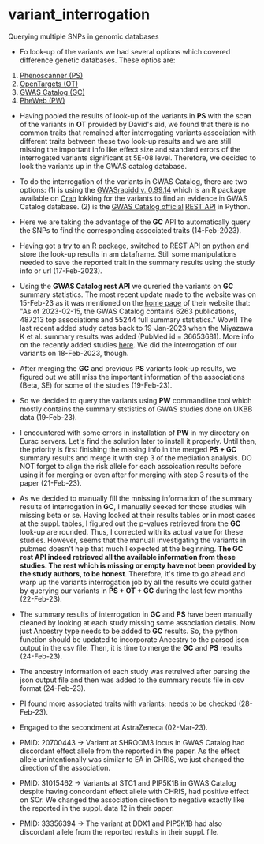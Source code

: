 # variant_interrogation
Querying multiple SNPs in genomic databases


- Fo look-up of the variants we had several options which covered difference genetic databases. These optios are:
1. [Phenoscanner (PS)](http://www.phenoscanner.medschl.cam.ac.uk/)
2. [OpenTargets (OT)](https://www.opentargets.org/)
3. [GWAS Catalog (GC)](https://www.ebi.ac.uk/gwas/home)
4. [PheWeb (PW)](https://github.com/statgen/pheweb)

- Having pooled the results of look-up of the variants in __PS__ with the scan of the variants in __OT__ provided by David's aid, we found that there is no common traits that remained after interrogating variants association with different traits between these two look-up results and we are still missing the important info like effect size and standard errors of the interrogated variants significant at 5E-08 level. Therefore, we decided to look the variants up in the GWAS catalog database. 

- To do the interrogation of the variants in GWAS Catalog, there are two options: 
(1) is using the [GWASrapidd v. 0.99.14](https://rmagno.eu/gwasrapidd/reference/get_variants.html) which is an R package available on [Cran](https://cran.r-project.org/web/packages/gwasrapidd/) lokking for the variants to find an evidence in GWAS Catalog database.
(2) is the [GWAS Catalog official](https://www.ebi.ac.uk/gwas/docs/api) [REST API](https://github.com/EBISPOT/goci-rest) in Python.

- Here we are taking the advantage of the __GC__ API to automatically query the SNPs to find the corresponding associated traits (14-Feb-2023).

- Having got a try to an R package, switched to REST API on python and store the look-up results in am dataframe. Still some manipulations needed to save the reported trait in the summary results using the study info or url (17-Feb-2023).

- Using the __GWAS Catalog rest API__ we qureried the variants on  __GC__  summary statistics. The most recent update made to the website was on 15-Feb-23 as it was mentioned on the [home page](https://www.ebi.ac.uk/gwas/home) of their website that: "As of 2023-02-15, the GWAS Catalog contains 6263 publications, 487213 top associations and 55244 full summary statistics." Wow!! The last recent added study dates back to 19-Jan-2023 when the Miyazawa K et al. summary results was added (PubMed id = 36653681). More info on the recently added studies [here](https://www.ebi.ac.uk/gwas/downloads/summary-statistics). We did the interrogation of our variants on 18-Feb-2023, though.

- After merging the __GC__ and previous __PS__ variants look-up results, we figured out we still miss the important information of the associations (Beta, SE) for some of the studies (19-Feb-23). 

- So we decided to query the variants using __PW__ commandline tool which mostly contains the summary ststistics of GWAS studies done on UKBB data (19-Feb-23).

- I encountered with some errors in installation of __PW__ in my directory on Eurac servers. Let's find the solution later to install it properly. Until then, the priority is first finishing the missing info in the merged __PS + GC__ summary results and merge it with step 3 of the mediation analysis. DO NOT forget to align the risk allele for each assoication results before using it for merging or even after for merging with step 3 results of the paper (21-Feb-23).

- As we decided to manually fill the mnissing information of the summary results of interrogation in __GC__, I manually seeked for those studies wih missing beta or se. Having looked at their results tables or in most cases at the suppl. tables, I figured out the p-values retrieved from the __GC__ look-up are rounded. Thus, I corrected with its actual value for these studies. However, seems that the manuall investigating the variants in pubmed doesn't help that much I expected at the beginning. **The __GC__ rest API indeed retrieved all the available information from these studies. The rest which is missing or empty have not been provided by the study authors, to be honest**. Therefore, it's time to go ahead and warp up the variants interrogation job by all the results we could gather by querying our variants in __PS + OT + GC__ during the last few months (22-Feb-23).

- The summary results of interrogation in __GC__ and __PS__ have been manually cleaned by looking at each study missing some association details. Now just Ancestry type needs to be added to __GC__ results. So, the python function should be updated to incorporate Ancestry to the parsed json output in the csv file. Then, it is time to merge the __GC__ and __PS__ results (24-Feb-23).

- The ancestry information of each study was retreived after parsing the json output file and then was added to the summary resuts file in csv format (24-Feb-23).

- PI found more associated traits with variants; needs to be checked (28-Feb-23).
- Engaged to the secondment at AstraZeneca (02-Mar-23).
- PMID: 20700443 -> Variant at SHROOM3 locus in GWAS Catalog had discordant effect allele from the reported in the paper. As the effect allele unintentionally was similar to EA in CHRIS, we just changed the direction of the association.
- PMID: 31015462 -> Variants at STC1 and PIP5K1B in GWAS Catalog despite having concordant effect allele with CHRIS, had positive effect on SCr. We changed the association direction to negative exactly like the reported in the suppl. data 12 in their paper.
- PMID: 33356394 -> The variant at DDX1 and PIP5K1B had also discordant allele from the reported restults in their suppl. file.


